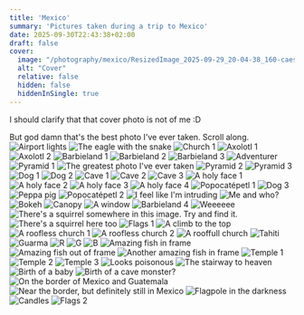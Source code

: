 ```yaml
---
title: 'Mexico'
summary: 'Pictures taken during a trip to Mexico'
date: 2025-09-30T22:43:38+02:00
draft: false
cover:
  image: "/photography/mexico/ResizedImage_2025-09-29_20-04-38_160-caesium.jpg"
  alt: "Cover"
  relative: false
  hidden: false
  hiddenInSingle: true
---
```

I should clarify that that cover photo is not of me :D

But god damn that's the best photo I've ever taken. Scroll along.
![](/photography/mexico/ResizedImage_2025-09-29_20-01-39_125-caesium.jpg "Airport lights")
![](/photography/mexico/ResizedImage_2025-09-29_20-01-56_127-caesium.jpg "The eagle with the snake")
![](/photography/mexico/ResizedImage_2025-09-29_20-02-20_133-caesium.jpg "Church 1")
![](/photography/mexico/ResizedImage_2025-09-29_20-02-44_139-caesium.jpg "Axolotl 1 ")
![](/photography/mexico/ResizedImage_2025-09-29_20-02-56_142-caesium.jpg "Axolotl 2" )
![](/photography/mexico/ResizedImage_2025-09-29_20-03-36_151-caesium.jpg "Barbieland 1")
![](/photography/mexico/ResizedImage_2025-09-29_20-03-40_152-caesium.jpg "Barbieland 2")
![](/photography/mexico/ResizedImage_2025-09-29_20-03-46_154-caesium.jpg "Barbieland 3")
![](/photography/mexico/ResizedImage_2025-09-29_20-03-51_155-caesium.jpg "Adventurer")
![](/photography/mexico/ResizedImage_2025-09-29_20-04-00_157-caesium.jpg "Pyramid 1")
![](/photography/mexico/ResizedImage_2025-09-29_20-04-38_160-caesium.jpg "The greatest photo I've ever taken")
![](/photography/mexico/ResizedImage_2025-09-29_20-04-46_162-caesium.jpg "Pyramid 2")
![](/photography/mexico/ResizedImage_2025-09-29_20-05-20_164-caesium.jpg "Pyramid 3")
![](/photography/mexico/ResizedImage_2025-09-29_20-05-33_167-caesium.jpg "Dog 1")
![](/photography/mexico/ResizedImage_2025-09-29_20-05-37_168-caesium.jpg "Dog 2")
![](/photography/mexico/ResizedImage_2025-09-29_20-05-48_170-caesium.jpg "Cave 1")
![](/photography/mexico/ResizedImage_2025-09-29_20-05-55_171-caesium.jpg "Cave 2")
![](/photography/mexico/ResizedImage_2025-09-29_20-05-59_172-caesium.jpg "Cave 3")
![](/photography/mexico/ResizedImage_2025-09-29_20-06-14_175-caesium.jpg "A holy face 1")
![](/photography/mexico/ResizedImage_2025-09-29_20-06-22_176-caesium.jpg "A holy face 2")
![](/photography/mexico/ResizedImage_2025-09-29_20-06-27_177-caesium.jpg "A holy face 3")
![](/photography/mexico/ResizedImage_2025-09-29_20-06-47_181-caesium.jpg "A holy face 4")
![](/photography/mexico/ResizedImage_2025-09-29_20-06-32_178-caesium.jpg "Popocatépetl 1")
![](/photography/mexico/ResizedImage_2025-09-29_20-06-38_179-caesium.jpg "Dog 3")
![](/photography/mexico/ResizedImage_2025-09-29_20-06-42_180-caesium.jpg "Peppa pig")
![](/photography/mexico/ResizedImage_2025-09-29_20-06-52_182-caesium.jpg "Popocatépetl 2")
![](/photography/mexico/ResizedImage_2025-09-29_20-07-02_184-caesium.jpg "I feel like I'm intruding")
![](/photography/mexico/ResizedImage_2025-09-29_20-07-11_186-caesium.jpg "Me and who?")
![](/photography/mexico/ResizedImage_2025-09-29_20-07-30_190-caesium.jpg "Bokeh")
![](/photography/mexico/ResizedImage_2025-09-29_20-07-34_191-caesium.jpg "Canopy")
![](/photography/mexico/ResizedImage_2025-09-29_20-08-11_199-caesium.jpg "A window")
![](/photography/mexico/ResizedImage_2025-09-29_20-08-18_201-caesium.jpg "Barbieland 4")
![](/photography/mexico/ResizedImage_2025-09-29_20-08-25_202-caesium.jpg "Weeeeee")
![](/photography/mexico/ResizedImage_2025-09-29_20-08-38_205-caesium.jpg "There's a squirrel somewhere in this image. Try and find it.")
![](/photography/mexico/ResizedImage_2025-09-29_20-08-44_206-caesium.jpg "There's a squirrel here too")
![](/photography/mexico/ResizedImage_2025-09-29_20-08-58_208-caesium.jpg "Flags 1")
![](/photography/mexico/ResizedImage_2025-09-29_20-09-14_211-caesium.jpg "A climb to the top")
![](/photography/mexico/ResizedImage_2025-09-29_20-09-18_212-caesium.jpg "A roofless church 1")
![](/photography/mexico/ResizedImage_2025-09-29_20-09-23_213-caesium.jpg "A roofless church 2")
![](/photography/mexico/ResizedImage_2025-09-29_20-09-27_214-caesium.jpg "A rooffull church")
![](/photography/mexico/ResizedImage_2025-09-29_20-09-31_215-caesium.jpg "Tahiti")
![](/photography/mexico/ResizedImage_2025-09-29_20-09-35_216-caesium.jpg "Guarma")
![](/photography/mexico/ResizedImage_2025-09-29_20-10-11_222-caesium.jpg "R" )
![](/photography/mexico/ResizedImage_2025-09-29_20-10-19_223-caesium.jpg "G")
![](/photography/mexico/ResizedImage_2025-09-29_20-10-03_221-caesium.jpg "B")
![](/photography/mexico/ResizedImage_2025-09-29_20-10-29_225-caesium.jpg "Amazing fish in frame")
![](/photography/mexico/ResizedImage_2025-09-29_20-10-37_227-caesium.jpg "Amazing fish out of frame")
![](/photography/mexico/ResizedImage_2025-09-29_20-10-43_229-caesium.jpg "Another amazing fish in frame")
![](/photography/mexico/ResizedImage_2025-09-29_20-10-55_232-caesium.jpg "Temple 1")
![](/photography/mexico/ResizedImage_2025-09-29_20-11-06_234-caesium.jpg "Temple 2")
![](/photography/mexico/ResizedImage_2025-09-29_20-11-14_236-caesium.jpg "Temple 3")
![](/photography/mexico/ResizedImage_2025-09-29_20-11-19_237-caesium.jpg "Looks poisonous")
![](/photography/mexico/ResizedImage_2025-09-29_20-11-31_239-caesium.jpg "The stairway to heaven")
![](/photography/mexico/ResizedImage_2025-09-29_20-11-42_242-caesium.jpg "Birth of a baby")
![](/photography/mexico/ResizedImage_2025-09-29_20-11-46_243-caesium.jpg "Birth of a cave monster?")
![](/photography/mexico/ResizedImage_2025-09-29_20-12-33_254-caesium.jpg "On the border of Mexico and Guatemala" )
![](/photography/mexico/ResizedImage_2025-09-29_20-12-43_256-caesium.jpg "Near the border, but definitely still in Mexico")
![](/photography/mexico/ResizedImage_2025-09-29_20-12-58_258-caesium.jpg "Flagpole in the darkness")
![](/photography/mexico/ResizedImage_2025-09-29_20-13-03_259-caesium.jpg "Candles")
![](/photography/mexico/ResizedImage_2025-09-29_20-13-07_260-caesium.jpg "Flags 2")